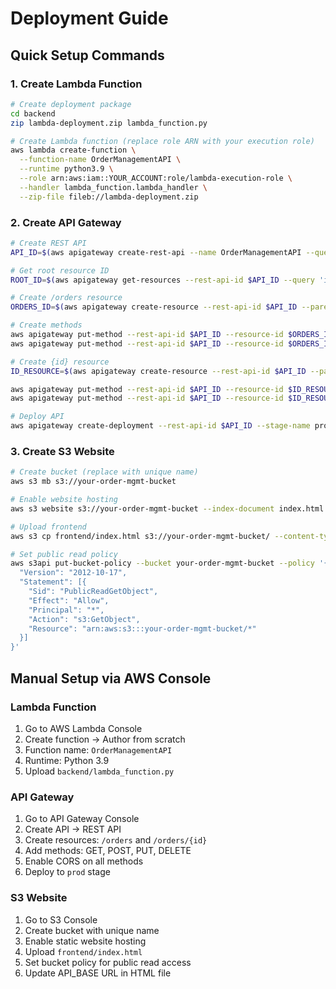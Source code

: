 # Deployment Guide

## Quick Setup Commands

### 1. Create Lambda Function
```bash
# Create deployment package
cd backend
zip lambda-deployment.zip lambda_function.py

# Create Lambda function (replace role ARN with your execution role)
aws lambda create-function \
  --function-name OrderManagementAPI \
  --runtime python3.9 \
  --role arn:aws:iam::YOUR_ACCOUNT:role/lambda-execution-role \
  --handler lambda_function.lambda_handler \
  --zip-file fileb://lambda-deployment.zip
```

### 2. Create API Gateway
```bash
# Create REST API
API_ID=$(aws apigateway create-rest-api --name OrderManagementAPI --query 'id' --output text)

# Get root resource ID
ROOT_ID=$(aws apigateway get-resources --rest-api-id $API_ID --query 'items[0].id' --output text)

# Create /orders resource
ORDERS_ID=$(aws apigateway create-resource --rest-api-id $API_ID --parent-id $ROOT_ID --path-part orders --query 'id' --output text)

# Create methods
aws apigateway put-method --rest-api-id $API_ID --resource-id $ORDERS_ID --http-method GET --authorization-type NONE
aws apigateway put-method --rest-api-id $API_ID --resource-id $ORDERS_ID --http-method POST --authorization-type NONE

# Create {id} resource
ID_RESOURCE=$(aws apigateway create-resource --rest-api-id $API_ID --parent-id $ORDERS_ID --path-part "{id}" --query 'id' --output text)

aws apigateway put-method --rest-api-id $API_ID --resource-id $ID_RESOURCE --http-method PUT --authorization-type NONE
aws apigateway put-method --rest-api-id $API_ID --resource-id $ID_RESOURCE --http-method DELETE --authorization-type NONE

# Deploy API
aws apigateway create-deployment --rest-api-id $API_ID --stage-name prod
```

### 3. Create S3 Website
```bash
# Create bucket (replace with unique name)
aws s3 mb s3://your-order-mgmt-bucket

# Enable website hosting
aws s3 website s3://your-order-mgmt-bucket --index-document index.html

# Upload frontend
aws s3 cp frontend/index.html s3://your-order-mgmt-bucket/ --content-type "text/html"

# Set public read policy
aws s3api put-bucket-policy --bucket your-order-mgmt-bucket --policy '{
  "Version": "2012-10-17",
  "Statement": [{
    "Sid": "PublicReadGetObject",
    "Effect": "Allow",
    "Principal": "*",
    "Action": "s3:GetObject",
    "Resource": "arn:aws:s3:::your-order-mgmt-bucket/*"
  }]
}'
```

## Manual Setup via AWS Console

### Lambda Function
1. Go to AWS Lambda Console
2. Create function → Author from scratch
3. Function name: `OrderManagementAPI`
4. Runtime: Python 3.9
5. Upload `backend/lambda_function.py`

### API Gateway
1. Go to API Gateway Console
2. Create API → REST API
3. Create resources: `/orders` and `/orders/{id}`
4. Add methods: GET, POST, PUT, DELETE
5. Enable CORS on all methods
6. Deploy to `prod` stage

### S3 Website
1. Go to S3 Console
2. Create bucket with unique name
3. Enable static website hosting
4. Upload `frontend/index.html`
5. Set bucket policy for public read access
6. Update API_BASE URL in HTML file